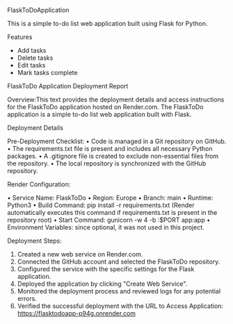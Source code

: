  FlaskToDoApplication

This is a simple to-do list web application built using Flask for Python.

 Features

- Add tasks
- Delete tasks
- Edit tasks
- Mark tasks complete


FlaskToDo Application Deployment Report

Overview:This text provides the deployment details and access instructions for the 
FlaskToDo application hosted on Render.com. The FlaskToDo application is a simple 
to-do list web application built with Flask.


Deployment Details

Pre-Deployment Checklist:
•  Code is managed in a Git repository on GitHub.
•  The requirements.txt file is present and includes all necessary Python packages.
•  A .gitignore file is created to exclude non-essential files from the repository.
•  The local repository is synchronized with the GitHub repository.


Render Configuration:

•	Service Name: FlaskToDo
•	Region: Europe
•	Branch: main
•	Runtime: Python3
•	Build Command: pip install -r requirements.txt (Render automatically 
executes this command if requirements.txt is present in the repository root)
•	Start Command: gunicorn -w 4 -b :$PORT app:app
•	Environment Variables: since optional, it was not used in this project.


Deployment Steps:
1.	Created a new web service on Render.com.
2.	Connected the GitHub account and selected the FlaskToDo repository.
3.	Configured the service with the specific settings for the Flask application.
4.	Deployed the application by clicking "Create Web Service".
5.	Monitored the deployment process and reviewed logs for any potential errors.
6.	Verified the successful deployment with the 
URL to Access Application: https://flasktodoapp-p94g.onrender.com




